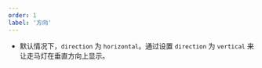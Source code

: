 ```yaml
---
order: 1
label: '方向'
---
```


- 默认情况下，`direction` 为 `horizontal`。通过设置 `direction` 为 `vertical` 来让走马灯在垂直方向上显示。
